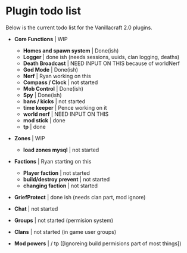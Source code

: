 Plugin todo list
=====

Below is the current todo list for the Vanillacraft 2.0 plugins.

- **Core Functions** | WIP
	- **Homes and spawn system**     | Done(ish)
	- **Logger**                     | done ish (needs sessions, uuids, clan logging, deaths)
	- **Death Broadcast**            | NEED INPUT ON THIS because of worldNerf
	- **God Mode**                   | Done(ish)
	- **Nerf**                       | Ryan working on this
	- **Compass / Clock**            | not started
	- **Mob Control**                | Done(ish)
	- **Spy**                        | Done(ish)
	- **bans / kicks**               | not started
	- **time keeper**                | Pence working on it
	- **world nerf**                 | NEED INPUT ON THIS
	- **mod stick**                  | done
	- **tp**                         | done
	   

- **Zones**          | WIP   
  - **load zones mysql**           | not started
	  
    
- **Factions**       | Ryan starting on this
	- **Player faction**             | not started
	- **build/destroy prevent**      | not started
	- **changing faction**           | not started
- **GriefProtect**   | done ish (needs clan part, mod ignore)
- **Chat**           | not started
- **Groups**         | not started (permision system)
- **Clans**          | not started (in game user groups)

- **Mod powers**     |  / tp ([Ignoreing build permisions part of most things])
